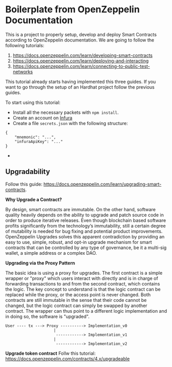 # Boilerplate from OpenZeppelin Documentation

This is a project to properly setup, develop and deploy Smart Contracts according to OpenZeppelin documentation. We are going to follow the following tutorials:
1. https://docs.openzeppelin.com/learn/developing-smart-contracts
2. https://docs.openzeppelin.com/learn/deploying-and-interacting
3. https://docs.openzeppelin.com/learn/connecting-to-public-test-networks

This tutorial already starts having implemented this three guides. If you want to go through the setup of an Hardhat project follow the previous guides. 

To start using this tutorial:
* Install all the necessary packets with `npm install`.
* Create an account on [Infura](https://infura.io/)
* Create a file `secrets.json` with the following structure:
```
{
    "mnemonic": "...",
    "infuraApiKey": "..."
}
```
* 

## Upgradability
Follow this guide: https://docs.openzeppelin.com/learn/upgrading-smart-contracts.

**Why Upgrade a Contract?**

By design, smart contracts are immutable. On the other hand, software quality heavily depends on the ability to upgrade and patch source code in order to produce iterative releases. Even though blockchain based software profits significantly from the technology’s immutability, still a certain degree of mutability is needed for bug fixing and potential product improvements. OpenZeppelin Upgrades solves this apparent contradiction by providing an easy to use, simple, robust, and opt-in upgrade mechanism for smart contracts that can be controlled by any type of governance, be it a multi-sig wallet, a simple address or a complex DAO.

**Upgrading via the Proxy Pattern**

The basic idea is using a proxy for upgrades. The first contract is a simple wrapper or "proxy" which users interact with directly and is in charge of forwarding transactions to and from the second contract, which contains the logic. The key concept to understand is that the logic contract can be replaced while the proxy, or the access point is never changed. Both contracts are still immutable in the sense that their code cannot be changed, but the logic contract can simply be swapped by another contract. The wrapper can thus point to a different logic implementation and in doing so, the software is "upgraded".

```
User ---- tx ---> Proxy ----------> Implementation_v0
                     |
                      ------------> Implementation_v1
                     |
                      ------------> Implementation_v2
```

**Upgrade token contract**
Follw this tutorial: https://docs.openzeppelin.com/contracts/4.x/upgradeable
